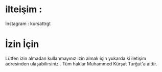 # ilteişim :
İnstagram : kursattrgt
# İzin İçin
  Lütfen izin almadan kullanmayınız izin almak için yukarda ki iletişim adresinden ulaşabilirsiniz . Tüm haklar Muhammed Kürşat Turğut'a aittir.